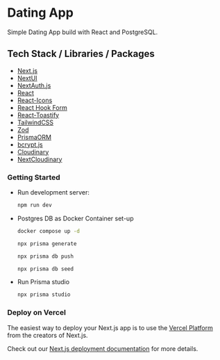 # Dating App

Simple Dating App build with React and PostgreSQL. 

## Tech Stack / Libraries / Packages

- [Next.js](https://nextjs.org/)
- [NextUI](https://nextui.org/)
- [NextAuth.js](https://authjs.dev/getting-started/installation)
- [React](https://react.dev/)
- [React-Icons](https://react-icons.github.io/react-icons/)
- [React Hook Form](https://www.react-hook-form.com/)
- [React-Toastify](https://www.npmjs.com/package/react-toastify)
- [TailwindCSS](https://tailwindcss.com/)
- [Zod](https://zod.dev/)
- [PrismaORM](https://authjs.dev/getting-started/adapters/prisma)
- [bcrypt.js](https://www.npmjs.com/package/bcryptjs)
- [Cloudinary](https://cloudinary.com/)
- [NextCloudinary](https://next.cloudinary.dev/)

### Getting Started

- Run development server:
    ```bash
    npm run dev
    ```

- Postgres DB as Docker Container set-up

    ```bash
    docker compose up -d
    ```

    ```bash
    npx prisma generate
    ```

    ```bash
    npx prisma db push
    ```

    ```bash
    npx prisma db seed
    ```

- Run Prisma studio
    ```bash
    npx prisma studio
    ```

### Deploy on Vercel

The easiest way to deploy your Next.js app is to use the [Vercel Platform](https://vercel.com/new?utm_medium=default-template&filter=next.js&utm_source=create-next-app&utm_campaign=create-next-app-readme) from the creators of Next.js.

Check out our [Next.js deployment documentation](https://nextjs.org/docs/deployment) for more details.
